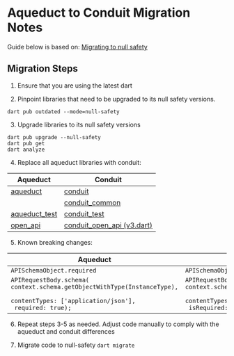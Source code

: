 # Aqueduct to Conduit Migration Notes

Guide below is based on: [Migrating to null safety](https://dart.dev/null-safety/migration-guide)

## Migration Steps

1. Ensure that you are using the latest dart

2. Pinpoint libraries that need to be upgraded to its null safety versions.

```
dart pub outdated --mode=null-safety
```

3. Upgrade libraries to its null safety versions
```
dart pub upgrade --null-safety
dart pub get
dart analyze
```

4. Replace all aqueduct libraries with conduit:

| Aqueduct | Conduit |
| ----------- | ----------- |
| [aqueduct](https://pub.dev/packages/conduit)    | [conduit](https://pub.dev/packages/conduit)     |
|     | [conduit_common](https://pub.dev/packages/conduit_common)     |
| [aqueduct_test](https://pub.dev/packages/aqueduct_test)|  [conduit_test](https://pub.dev/packages/conduit_test) |
| [open_api](https://pub.dev/packages/open_api)|  [conduit_open_api (v3.dart)](https://pub.dev/packages/conduit_open_api) |

5. Known breaking changes:

| Aqueduct | Conduit |
| ----------- | ----------- |
| ```APISchemaObject.required``` | ```APISchemaObject.isRequired``` |
| <code>APIRequestBody.schema(<br>context.schema.getObjectWithType(InstanceType),<br> contentTypes: ['application/json'],<br> required: true);</code> | <code>APIRequestBody.schema(<br>context.schema.getObjectWithType(InstanceType),<br> contentTypes: ['application/json'],<br> isRequired: true);</code> |

6. Repeat steps 3-5 as needed. Adjust code manually to comply with the aqueduct and conduit differences

7. Migrate code to null-safety
```dart migrate```


